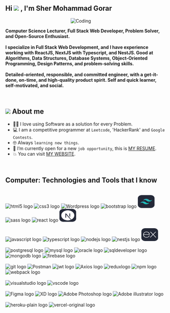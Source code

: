 ## Hi  <img src="https://media.giphy.com/media/hvRJCLFzcasrR4ia7z/giphy.gif" width="35"> , I'm Sher Mohammad Gorar


<img align="right" alt="Coding" width="300" src="https://i.pinimg.com/originals/81/17/8b/81178b47a8598f0c81c4799f2cdd4057.gif">

<div align=left>
        <br>
        <p>
            <strong>
                Computer Science Lecturer, Full Stack Web Developer, Problem Solver, and Open-Source Enthusiast.<br><br>
                I specialize in Full Stack Web Development, and I have experience working with ReactJS, NextJS with Typescript, and NestJS. Good at Algorithms, Data Structures,                         Database Systems, Object-Oriented Programming, Design Patterns, and problem-solving skills.<br><br>
                Detailed-oriented, responsible, and committed engineer, with a get-it-done, on-time, and high-quality product spirit. Self and quick learner, self-motivated, and                         social.
            </strong>
        </p>
        <br/>
        
## <picture><img src = "https://github.com/7oSkaaa/7oSkaaa/blob/main/Images/about_me.gif?raw=true" width = 50px></picture> About me
<!-- :school: I am a `Junior` at [Faculty of Computer Science ](http://suez.edu.eg/ar/%d9%83%d9%84%d9%8a%d8%a9-%d8%a7%d9%84%d8%ad%d8%a7%d8%b3%d8%a8%d8%a7%d8%aa-%d9%88%d8%a7%d9%84%d9%85%d8%b9%d9%84%d9%88%d9%85%d8%a7%d8%aa/) at [Suez Canal University](http://suez.edu.eg/ar/) -->
- :technologist: I love using Software as a solution for every Problem.
- :computer: I am a competitive programmer at `Leetcode`, 'HackerRank' and `Google Contests`.
- :nerd_face: Always `learning new things`.
- :thinking: I’m currently open for a new `job opportunity`, this is [MY RESUME](http://lnkiy.in/Ahmed_Hossam_Resume).
- :boom: You can visit [MY WEBSITE](https://cutt.ly/Ahmed_Hossam_Website).
<br>

<div align="left">

## Computer: Technologies and Tools that I know
    
<!-- <a  margin="10" href="https://www.python.org" target="_blank"><img margin="10px" height="40" src="https://raw.githubusercontent.com/devicons/devicon/master/icons/python/python-original.svg" alt="python"/> </a>
<a  margin="10" href="https://pandas.pydata.org/" target="_blank"><img margin="10px" height="40" src="https://raw.githubusercontent.com/devicons/devicon/2ae2a900d2f041da66e950e4d48052658d850630/icons/pandas/pandas-original.svg" alt="pandas"/></a>
<a  margin="10" href="https://scikit-learn.org/" target="_blank"><img margin="10px" height="40" src="https://upload.wikimedia.org/wikipedia/commons/0/05/Scikit_learn_logo_small.svg" alt="scikit_learn"/> </a> -->

<br />  
<img src="https://cdn.jsdelivr.net/gh/devicons/devicon/icons/html5/html5-original.svg" height="40" width="52" alt="html5 logo"  />
<img src="https://cdn.jsdelivr.net/gh/devicons/devicon/icons/css3/css3-original.svg" height="40" width="52" alt="css3 logo"  />
<img src="https://cdn.jsdelivr.net/gh/devicons/devicon/icons/wordpress/wordpress-plain.svg" height="40" width="52" alt="Wordpress logo"  />
<img src="https://cdn.jsdelivr.net/gh/devicons/devicon/icons/bootstrap/bootstrap-original.svg" height="40" width="52" alt="bootstrap logo"  />
<img src="https://raw.githubusercontent.com/tandpfun/skill-icons/main/icons/TailwindCSS-Dark.svg" height="40" width="52" alt="tailwindcss logo"  />
<img src="https://cdn.jsdelivr.net/gh/devicons/devicon/icons/sass/sass-original.svg" height="40" width="52" alt="sass logo"  />
<img src="https://cdn.jsdelivr.net/gh/devicons/devicon/icons/react/react-original.svg" height="40" width="52" alt="react logo"  />
<img src="https://raw.githubusercontent.com/tandpfun/skill-icons/main/icons/NextJS-Dark.svg" height="40" width="52" alt="nextjs logo"  />
<br />
<br />  
<img src="https://cdn.jsdelivr.net/gh/devicons/devicon/icons/javascript/javascript-original.svg" height="40" width="52" alt="javascript logo"  />
<img src="https://cdn.jsdelivr.net/gh/devicons/devicon/icons/typescript/typescript-original.svg" height="40" width="52" alt="typescript logo"  />
<img src="https://cdn.jsdelivr.net/gh/devicons/devicon/icons/nodejs/nodejs-original.svg" height="40" width="52" alt="nodejs logo"  />
<img src="https://cdn.jsdelivr.net/gh/devicons/devicon/icons/nestjs/nestjs-original.svg" height="40" width="52" alt="nestjs logo"  />
<img src="https://raw.githubusercontent.com/tandpfun/skill-icons/main/icons/ExpressJS-Dark.svg" height="40" width="52" alt="express logo"  />  
<br /> 
<br />  

<img src="https://cdn.jsdelivr.net/gh/devicons/devicon/icons/postgresql/postgresql-plain.svg" height="40" width="52" alt="postgresql logo"  />
<img src="https://cdn.jsdelivr.net/gh/devicons/devicon/icons/mysql/mysql-original-wordmark.svg" height="40" width="52" alt="mysql logo"  />
<img src="https://cdn.jsdelivr.net/gh/devicons/devicon/icons/oracle/oracle-original.svg" height="40" width="52" alt="oracle logo"  />
<img src="https://cdn.jsdelivr.net/gh/devicons/devicon/icons/sqldeveloper/sqldeveloper-original.svg" height="40" width="52" alt="sqldeveloper logo"  />
<img src="https://cdn.jsdelivr.net/gh/devicons/devicon/icons/mongodb/mongodb-original.svg" height="40" width="52" alt="mongodb logo"  />
<img src="https://cdn.jsdelivr.net/gh/devicons/devicon/icons/firebase/firebase-plain.svg" height="40" width="52" alt="firebase logo"  />
<br/>
<br />  
<img src="https://cdn.jsdelivr.net/gh/devicons/devicon/icons/git/git-original.svg" height="40" width="52" alt="git logo"  />
<img height="40" src="https://user-images.githubusercontent.com/25181517/192109061-e138ca71-337c-4019-8d42-4792fdaa7128.png" alt="Postman" title="Postman"/>
<img src="https://jwt.io/img/icon.svg" height="40" width="52" alt="jwt logo"  />
<img src="https://cdn.jsdelivr.net/gh/devicons/devicon/icons/axios/axios-plain-wordmark.svg" height="40" width="52" alt="Axios logo"  />
<img src="https://cdn.jsdelivr.net/gh/devicons/devicon/icons/redux/redux-original.svg" height="40" width="52" alt="reduxlogo"  />
<img src="https://cdn.jsdelivr.net/gh/devicons/devicon/icons/npm/npm-original.svg" height="40" width="52" alt="npm logo"  />
<img src="https://cdn.jsdelivr.net/gh/devicons/devicon/icons/webpack/webpack-original.svg" height="40" width="52" alt="webpack logo"  />
<br/>
<br/>
<img src="https://cdn.jsdelivr.net/gh/devicons/devicon/icons/visualstudio/visualstudio-original.svg" height="40" width="52" alt="visualstudio logo"  />
<img src="https://cdn.jsdelivr.net/gh/devicons/devicon/icons/vscode/vscode-original.svg" height="40" width="52" alt="vscode logo"  />
<br/>
<br/>
<img src="https://cdn.jsdelivr.net/gh/devicons/devicon/icons/figma/figma-original.svg" height="40" width="52" alt="Figma logo"  />
<img src="https://cdn.jsdelivr.net/gh/devicons/devicon/icons/xd/xd-original.svg" height="40" width="52" alt="XD logo"  />
<img src="https://cdn.jsdelivr.net/gh/devicons/devicon/icons/photoshop/photoshop-original.svg" height="40" width="52" alt="Adobe Photoshop logo"  />
<img src="https://cdn.jsdelivr.net/gh/devicons/devicon/icons/illustrator/illustrator-original.svg" height="40" width="52" alt="Adobe illustrator logo"  />
<br/>
<br/>
<img src="https://cdn.jsdelivr.net/gh/devicons/devicon/icons/heroku/heroku-plain-wordmark.svg" height="40" width="52" alt="heroku-plain logo"  />
<img src="https://cdn.jsdelivr.net/gh/devicons/devicon/icons/vercel/vercel-original-wordmark.svg" height="40" width="52" alt="vercel-original logo"  />
</div>

       
